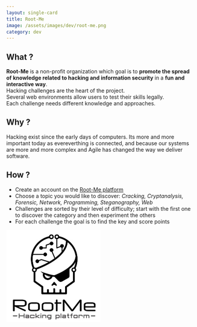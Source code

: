 ```yaml
---
layout: single-card
title: Root-Me
image: /assets/images/dev/root-me.png
category: dev
---
```



## What ?
**Root-Me** is a non-profit organization which goal is to **promote the spread of knowledge related to hacking and information security** in a **fun and interactive way**.  
Hacking challenges are the heart of the project.  
Several web environments allow users to test their skills legally.  
Each challenge needs different knowledge and approaches.

## Why ?

Hacking exist since the early days of computers. Its more and more important today as evereverthing is connected, and because our systems are more and more complex and Agile has changed the way we deliver software.

## How ?
* Create an account on the [Root-Me platform](https://www.root-me.org/)
* Choose a topic you would like to discover: _Cracking, Cryptanalysis, Forensic, Network, Programming, Steganography, Web_
* Challenges are sorted by their level of difficulty; start with the first one to discover the category and then experiment the others
* For each challenge the goal is to find the key and score points

![root-me-logo](/assets/images/root-me.jpg)
